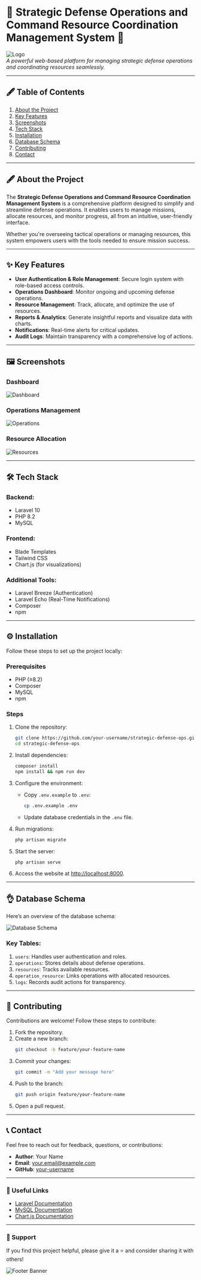 # 🌟 Strategic Defense Operations and Command Resource Coordination Management System 🌟

![Logo](assets/logo.png)  
*A powerful web-based platform for managing strategic defense operations and coordinating resources seamlessly.*

---

## 🖋 Table of Contents
1. [About the Project](#-about-the-project)
2. [Key Features](#-key-features)
3. [Screenshots](#%EF%B8%8F-screenshots)
4. [Tech Stack](#%EF%B8%8F-tech-stack)
5. [Installation](#%EF%B8%8F-installation)
6. [Database Schema](#-database-schema)
7. [Contributing](#-contributing)
8. [Contact](#-contact)

---

## 🖋 About the Project
The **Strategic Defense Operations and Command Resource Coordination Management System** is a comprehensive platform designed to simplify and streamline defense operations. It enables users to manage missions, allocate resources, and monitor progress, all from an intuitive, user-friendly interface.

Whether you're overseeing tactical operations or managing resources, this system empowers users with the tools needed to ensure mission success.

---

## ✨ Key Features
- **User Authentication & Role Management**: Secure login system with role-based access controls.
- **Operations Dashboard**: Monitor ongoing and upcoming defense operations.
- **Resource Management**: Track, allocate, and optimize the use of resources.
- **Reports & Analytics**: Generate insightful reports and visualize data with charts.
- **Notifications**: Real-time alerts for critical updates.
- **Audit Logs**: Maintain transparency with a comprehensive log of actions.

---

## 🖼️ Screenshots
### Dashboard
![Dashboard](assets/screenshots/dashboard.png)

### Operations Management
![Operations](assets/screenshots/operations.png)

### Resource Allocation
![Resources](assets/screenshots/resources.png)

---

## 🛠️ Tech Stack
### **Backend**:
- Laravel 10
- PHP 8.2
- MySQL

### **Frontend**:
- Blade Templates
- Tailwind CSS
- Chart.js (for visualizations)

### **Additional Tools**:
- Laravel Breeze (Authentication)
- Laravel Echo (Real-Time Notifications)
- Composer
- npm

---

## ⚙️ Installation
Follow these steps to set up the project locally:

### Prerequisites
- PHP (≥8.2)
- Composer
- MySQL
- npm

### Steps
1. Clone the repository:
   ```bash
   git clone https://github.com/your-username/strategic-defense-ops.git
   cd strategic-defense-ops
   ```

2. Install dependencies:
   ```bash
   composer install
   npm install && npm run dev
   ```

3. Configure the environment:
   - Copy `.env.example` to `.env`:
     ```bash
     cp .env.example .env
     ```
   - Update database credentials in the `.env` file.

4. Run migrations:
   ```bash
   php artisan migrate
   ```

5. Start the server:
   ```bash
   php artisan serve
   ```

6. Access the website at [http://localhost:8000](http://localhost:8000).

---

## 👌 Database Schema
Here’s an overview of the database schema:

![Database Schema](assets/screenshots/database_schema.png)

### Key Tables:
1. `users`: Handles user authentication and roles.
2. `operations`: Stores details about defense operations.
3. `resources`: Tracks available resources.
4. `operation_resource`: Links operations with allocated resources.
5. `logs`: Records audit actions for transparency.

---

## 🤝 Contributing
Contributions are welcome! Follow these steps to contribute:
1. Fork the repository.
2. Create a new branch:
   ```bash
   git checkout -b feature/your-feature-name
   ```
3. Commit your changes:
   ```bash
   git commit -m "Add your message here"
   ```
4. Push to the branch:
   ```bash
   git push origin feature/your-feature-name
   ```
5. Open a pull request.

---

## 📞 Contact
Feel free to reach out for feedback, questions, or contributions:

- **Author**: Your Name
- **Email**: your.email@example.com
- **GitHub**: [your-username](https://github.com/your-username)

---

### 🔗 Useful Links
- [Laravel Documentation](https://laravel.com/docs)
- [MySQL Documentation](https://dev.mysql.com/doc/)
- [Chart.js Documentation](https://www.chartjs.org/docs/)

---

### 🌟 Support
If you find this project helpful, please give it a ⭐ and consider sharing it with others!

![Footer Banner](assets/screenshots/footer_banner.png)
